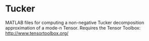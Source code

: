 # Tucker
MATLAB files for computing a non-negative Tucker decomposition approximation of a mode-n Tensor.
Requires the Tensor Toolbox: http://www.tensortoolbox.org/
